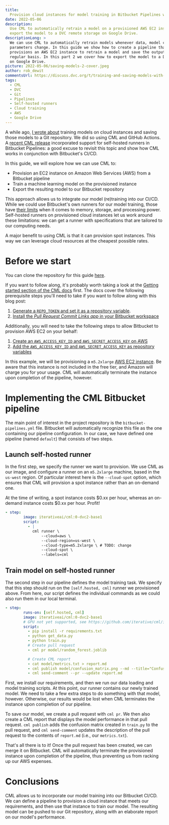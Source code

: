 ```yaml
---
title:
  Provision cloud instances for model training in Bitbucket Pipelines with CML
date: 2022-05-06
description:
  Use CML to automatically retrain a model on a provisioned AWS EC2 instance and
  export the model to a DVC remote storage on Google Drive.
descriptionLong: >
  We can use CML to automatically retrain models whenever data, model code, or
  parameters change. In this guide we show how to create a pipeline that
  provisions an AWS EC2 instance to retrain a model and save the output on a
  regular basis. In this part 2 we cover how to export the model to a DVC remote
  on Google Drive.
picture: 2022-05-06/saving-models-2-cover.jpeg
author: rob_dewit
commentsUrl: https://discuss.dvc.org/t/training-and-saving-models-with-cml-on-a-self-hosted-aws-ec2-runner/1155
tags:
  - CML
  - DVC
  - Git
  - Pipelines
  - Self-hosted runners
  - Cloud training
  - AWS
  - Google Drive
---
```


A while ago, [I wrote about](https://dvc.org/blog/CML-runners-saving-models-1)
training models on cloud instances and saving those models to a Git repository.
We did so using CML and GitHub Actions. A [recent CML
release](https://github.com/iterative/cml/releases/tag/v0.16.0) incorporated
support for self-hosted runners in Bitbucket Pipelines: a good excuse to revisit
this topic and show how CML works in conjunction with Bitbucket's CI/CD.

In this guide, we will explore how we can use CML to:

- Provision an EC2 instance on Amazon Web Services (AWS) from a Bitbucket
  pipeline
- Train a machine learning model on the provisioned instance
- Export the resulting model to our Bitbucket repository

This approach allows us to integrate our model (re)training into our CI/CD.
While we could use Bitbucket's own runners for our model training, those have
[their
limits](https://janosmiko.com/blog/2021-09-18-demystifying-bitbucket-pipelines-memory-limits/)
when it comes to memory, storage, and processing power. Self-hosted runners on
provisioned cloud instances let us work around these limitations: we can get a
runner with specifications that are tailored to our computing needs.

A major benefit to using CML is that it can provision spot instances. This way
we can leverage cloud resources at the cheapest possible rates.

# Before we start

You can clone the repository for this guide
[here](https://bitbucket.org/iterative-ai/example_model_export_cml/src/main/).

If you want to follow along, it's probably worth taking a look at the [Getting
started section of the CML docs](https://cml.dev/doc/start/bitbucket) first. The
docs cover the following prerequisite steps you'll need to take if you want to
follow along with this blog post:

1. [Generate a `REPO_TOKEN` and set it as a repository
   variable](https://cml.dev/doc/self-hosted-runners?tab=Bitbucket#personal-access-token).
2. [Install the _Pull Request Commit Links app_ in your Bitbucket
   workspace](https://cml.dev/doc/ref/send-comment#bitbucket)

Additionally, you will need to take the following steps to allow Bitbucket to
provision AWS EC2 on your behalf:

1. [Create an `AWS_ACCESS_KEY_ID` and `AWS_SECRET_ACCESS_KEY` on
   AWS](https://docs.aws.amazon.com/cli/latest/userguide/cli-configure-quickstart.html#cli-configure-quickstart-creds)
2. [Add the `AWS_ACCESS_KEY_ID` and `AWS_SECRET_ACCESS_KEY` as repository
   variables](https://support.atlassian.com/bitbucket-cloud/docs/variables-and-secrets/)

<admon type="warn">

In this example, we will be provisioning a `m5.2xlarge` [AWS EC2
instance](https://aws.amazon.com/ec2/instance-types/). Be aware that this
instance is not included in the free tier, and Amazon will charge you for your
usage. CML will automatically terminate the instance upon completion of the
pipeline, however.

</admon>

# Implementing the CML Bitbucket pipeline

The main point of interest in the project repository is the
`bitbucket-pipelines.yml` file. Bitbucket will automatically recognize this file
as the one containing our pipeline configuration. In our case, we have defined
one pipeline (named `default`) that consists of two steps.

## Launch self-hosted runner

In the first step, we specify the runner we want to provision. We use CML as our
image, and configure a runner on an `m5.2xlarge` machine, based in the `us-west`
region. Of particular interest here is the `--cloud-spot` option, which ensures
that CML will provision a spot instance rather than an on-demand one.

At the time of writing, a spot instance costs $0.xx per hour, whereas an
on-demand instance costs $0.xx per hour. Profit!

```yaml
- step:
        image: iterativeai/cml:0-dvc2-base1
        script:
          - |
            cml runner \
                --cloud=aws \
                --cloud-region=us-west \
                --cloud-type=m5.2xlarge \ # TODO: change
                --cloud-spot \
                --labels=cml
```

## Train model on self-hosted runner

The second step in our pipeline defines the model training task. We specify that
this step should run on the `[self.hosted, cml]` runner we provisioned above.
From here, our script defines the individual commands as we could also run them
in our local terminal.

```yaml
- step:
        runs-on: [self.hosted, cml]
        image: iterativeai/cml:0-dvc2-base1
        # GPU not yet supported, see https://github.com/iterative/cml/issues/1015
        script:
          - pip install -r requirements.txt
          - python get_data.py
          - python train.py
          # Create pull request
          - cml pr model/random_forest.joblib

          # Create CML report
          - cat model/metrics.txt > report.md
          - cml publish model/confusion_matrix.png --md --title="Confusion Matrix" >> report.md
          - cml send-comment --pr --update report.md
```

First, we install our requirements, and then we run our data loading and model
training scripts. At this point, our runner contains our newly trained model. We
need to take a few extra steps to do something with that model, however.
Otherwise, our results would be lost when CML terminates the instance upon
completion of our pipeline.

To save our model, we create a pull request with `cml pr`. We then also create a
CML report that displays the model performance in that pull request. `cml
publish` adds the confusion matrix created in `train.py` to the pull request,
and `cml send-comment` updates the description of the pull request to the
contents of `report.md` (i.e., our `metrics.txt`).

That's all there is to it! Once the pull request has been created, we can merge
it on Bitbucket. CML will automatically terminate the provisioned instance upon
completion of the pipeline, thus preventing us from racking up our AWS expenses.

# Conclusions

CML allows us to incorporate our model training into our Bitbucket CI/CD. We can
define a pipeline to provision a cloud instance that meets our requirements, and
then use that instance to train our model. The resulting model can be pushed to
our Git repository, along with an elaborate report on our model's performance.

